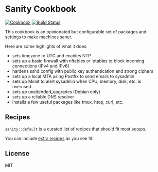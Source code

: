 # Sanity Cookbook

[![Cookbook](https://img.shields.io/cookbook/v/sanity.svg)](https://supermarket.getchef.com/cookbooks/sanity)
[![Build Status](https://gitlab.com/infertux/chef-sanity/badges/master/pipeline.svg)](https://gitlab.com/infertux/chef-sanity/-/pipelines)

This cookbook is an opinionated but configurable set of packages and settings to make machines saner.

Here are some highlights of what it does:

- sets timezone to UTC and enables NTP
- sets up a basic firewall with nftables or iptables to block incoming connections (IPv4 and IPv6)
- hardens sshd config with public key authentication and strong ciphers
- sets up a local MTA using Postfix to send emails to sysadmin
- sets up Monit to alert sysadmin when CPU, memory, disk, etc. is overused
- sets up unattended_upgrades (Debian only)
- sets up a reliable DNS resolver
- installs a few useful packages like tmux, htop, curl, etc.

## Recipes

[`sanity::default`](https://github.com/infertux/chef-sanity/tree/master/recipes/default.rb) is a curated list of recipes that should fit most setups.

You can include [extra recipes](https://github.com/infertux/chef-sanity/tree/master/recipes) as you see fit.

## License

MIT
